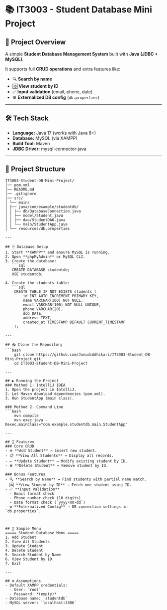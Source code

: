 # 📚 IT3003 - Student Database Mini Project

## 📌 Project Overview
A simple **Student Database Management System** built with **Java (JDBC + MySQL)**.  

It supports full **CRUD operations** and extra features like:  
- 🔍 **Search by name**  
- 🆔 **View student by ID**  
- ✅ **Input validation** (email, phone, date)  
- ⚙️ **Externalized DB config** (`db.properties`)

---

## 🛠️ Tech Stack
- **Language:** Java 17 (works with Java 8+)  
- **Database:** MySQL (via XAMPP)  
- **Build Tool:** Maven  
- **JDBC Driver:** mysql-connector-java 

---

## 📂 Project Structure
```
IT3003-Student-DB-Mini-Project/
│── pom.xml
│── README.md
│── .gitignore
│── src/
│ └── main/
│ ├── java/com/example/studentdb/
│ │ ├── db/DatabaseConnection.java
│ │ ├── model/Student.java
│ │ ├── dao/StudentDAO.java
│ │ └── main/StudentApp.java
│ └── resources/db.properties

---

## 🗄️ Database Setup
1. Start **XAMPP** and ensure MySQL is running.  
2. Open **phpMyAdmin** or MySQL CLI.  
3. Create the database:
   ```sql
   CREATE DATABASE studentdb;
   USE studentdb;

4. Create the students table:
   ```sql
    CREATE TABLE IF NOT EXISTS students (
        id INT AUTO_INCREMENT PRIMARY KEY,
        name VARCHAR(100) NOT NULL,
        email VARCHAR(100) NOT NULL UNIQUE,
        phone VARCHAR(20),
        dob DATE,
        address TEXT,
        created_at TIMESTAMP DEFAULT CURRENT_TIMESTAMP
    );

---

## 📥 Clone the Repository
```bash
    git clone https://github.com/JanudiAdhikari/IT3003-Student-DB-Mini-Project.git
    cd IT3003-Student-DB-Mini-Project

---

## ▶️ Running the Project
### Method 1: IntelliJ IDEA
1. Open the project in IntelliJ.
2. Let Maven download dependencies (pom.xml).
3. Run StudentApp (main class).

### Method 2: Command Line
```bash
    mvn compile
    mvn exec:java -Dexec.mainClass="com.example.studentdb.main.StudentApp"

---

## 📖 Features
### Core CRUD
- ➕ **Add Student** → Insert new student.  
- 📋 **View All Students** → Display all records.  
- ✏️ **Update Student** → Modify existing student by ID.  
- ❌ **Delete Student** → Remove student by ID.  

### Bonus Features
- 🔍 **Search by Name** → Find students with partial name match.  
- 🆔 **View Student by ID** → Fetch one student using ID.  
- ✅ **Input Validation**  
  - Email format check  
  - Phone number check (10 digits)  
  - Date format check (`yyyy-mm-dd`)  
- ⚙️ **Externalized Config** → DB connection settings in `db.properties`.  

---

## 📸 Sample Menu
===== Student Database Menu =====
1. Add Student
2. View All Students
3. Update Student
4. Delete Student
5. Search Student by Name
6. View Student by ID
7. Exit

---

## ⚙️ Assumptions
- Default XAMPP credentials:  
  - User: `root`  
  - Password: *(empty)*  
- Database name: `studentdb`  
- MySQL server: `localhost:3306`